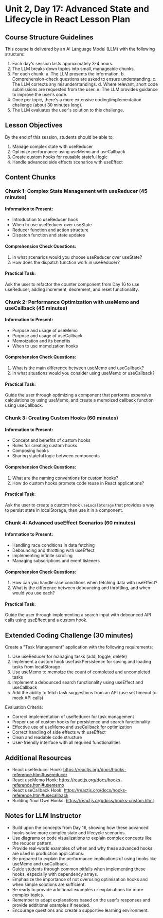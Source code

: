 # Unit 2, Day 17: Advanced State and Lifecycle in React Lesson Plan

## Course Structure Guidelines

This course is delivered by an AI Language Model (LLM) with the following structure:

1. Each day's session lasts approximately 3-4 hours.
2. The LLM breaks down topics into small, manageable chunks.
3. For each chunk:
   a. The LLM presents the information.
   b. Comprehension-check questions are asked to ensure understanding.
   c. The LLM corrects any misunderstandings.
   d. Where relevant, short code submissions are requested from the user.
   e. The LLM provides guidance to improve the user's code.
4. Once per topic, there's a more extensive coding/implementation challenge (about 30 minutes long).
5. The LLM evaluates the user's solution to this challenge.

## Lesson Objectives
By the end of this session, students should be able to:
1. Manage complex state with useReducer
2. Optimize performance using useMemo and useCallback
3. Create custom hooks for reusable stateful logic
4. Handle advanced side effects scenarios with useEffect

## Content Chunks

### Chunk 1: Complex State Management with useReducer (45 minutes)

#### Information to Present:
- Introduction to useReducer hook
- When to use useReducer over useState
- Reducer function and action structure
- Dispatch function and state updates

#### Comprehension Check Questions:
1. In what scenarios would you choose useReducer over useState?
2. How does the dispatch function work in useReducer?

#### Practical Task:
Ask the user to refactor the counter component from Day 16 to use useReducer, adding increment, decrement, and reset functionality.

### Chunk 2: Performance Optimization with useMemo and useCallback (45 minutes)

#### Information to Present:
- Purpose and usage of useMemo
- Purpose and usage of useCallback
- Memoization and its benefits
- When to use memoization hooks

#### Comprehension Check Questions:
1. What is the main difference between useMemo and useCallback?
2. In what situations would you consider using useMemo or useCallback?

#### Practical Task:
Guide the user through optimizing a component that performs expensive calculations by using useMemo, and create a memoized callback function using useCallback.

### Chunk 3: Creating Custom Hooks (60 minutes)

#### Information to Present:
- Concept and benefits of custom hooks
- Rules for creating custom hooks
- Composing hooks
- Sharing stateful logic between components

#### Comprehension Check Questions:
1. What are the naming conventions for custom hooks?
2. How do custom hooks promote code reuse in React applications?

#### Practical Task:
Ask the user to create a custom hook `useLocalStorage` that provides a way to persist state in localStorage, then use it in a component.

### Chunk 4: Advanced useEffect Scenarios (60 minutes)

#### Information to Present:
- Handling race conditions in data fetching
- Debouncing and throttling with useEffect
- Implementing infinite scrolling
- Managing subscriptions and event listeners

#### Comprehension Check Questions:
1. How can you handle race conditions when fetching data with useEffect?
2. What is the difference between debouncing and throttling, and when would you use each?

#### Practical Task:
Guide the user through implementing a search input with debounced API calls using useEffect and a custom hook.

## Extended Coding Challenge (30 minutes)

Create a "Task Management" application with the following requirements:

1. Use useReducer for managing tasks (add, toggle, delete)
2. Implement a custom hook useTaskPersistence for saving and loading tasks from localStorage
3. Use useMemo to memoize the count of completed and uncompleted tasks
4. Implement a debounced search functionality using useEffect and useCallback
5. Add the ability to fetch task suggestions from an API (use setTimeout to mock API calls)

Evaluation Criteria:
- Correct implementation of useReducer for task management
- Proper use of custom hooks for persistence and search functionality
- Effective use of useMemo and useCallback for optimization
- Correct handling of side effects with useEffect
- Clean and readable code structure
- User-friendly interface with all required functionalities

## Additional Resources
- React useReducer Hook: https://reactjs.org/docs/hooks-reference.html#usereducer
- React useMemo Hook: https://reactjs.org/docs/hooks-reference.html#usememo
- React useCallback Hook: https://reactjs.org/docs/hooks-reference.html#usecallback
- Building Your Own Hooks: https://reactjs.org/docs/hooks-custom.html

## Notes for LLM Instructor
- Build upon the concepts from Day 16, showing how these advanced hooks solve more complex state and lifecycle scenarios.
- Use diagrams or code visualizations to explain complex concepts like the reducer pattern.
- Provide real-world examples of when and why these advanced hooks are used in production applications.
- Be prepared to explain the performance implications of using hooks like useMemo and useCallback.
- Guide students through common pitfalls when implementing these hooks, especially with dependency arrays.
- Emphasize the importance of not overusing optimization hooks and when simple solutions are sufficient.
- Be ready to provide additional examples or explanations for more complex topics.
- Remember to adapt explanations based on the user's responses and provide additional examples if needed.
- Encourage questions and create a supportive learning environment.
